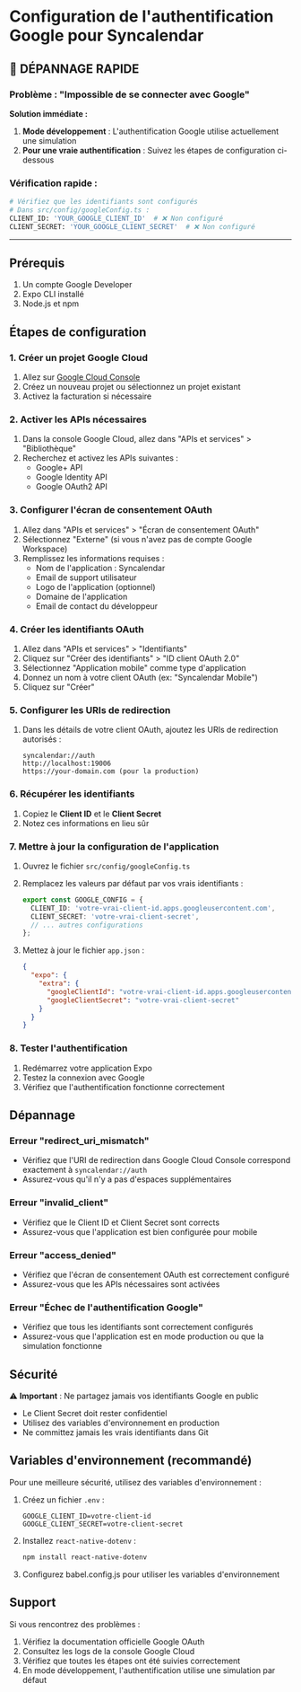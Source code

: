 # Configuration de l'authentification Google pour Syncalendar

## 🚨 DÉPANNAGE RAPIDE

### Problème : "Impossible de se connecter avec Google"

**Solution immédiate :**
1. **Mode développement** : L'authentification Google utilise actuellement une simulation
2. **Pour une vraie authentification** : Suivez les étapes de configuration ci-dessous

### Vérification rapide :
```bash
# Vérifiez que les identifiants sont configurés
# Dans src/config/googleConfig.ts :
CLIENT_ID: 'YOUR_GOOGLE_CLIENT_ID'  # ❌ Non configuré
CLIENT_SECRET: 'YOUR_GOOGLE_CLIENT_SECRET'  # ❌ Non configuré
```

---

## Prérequis

1. Un compte Google Developer
2. Expo CLI installé
3. Node.js et npm

## Étapes de configuration

### 1. Créer un projet Google Cloud

1. Allez sur [Google Cloud Console](https://console.cloud.google.com/)
2. Créez un nouveau projet ou sélectionnez un projet existant
3. Activez la facturation si nécessaire

### 2. Activer les APIs nécessaires

1. Dans la console Google Cloud, allez dans "APIs et services" > "Bibliothèque"
2. Recherchez et activez les APIs suivantes :
   - Google+ API
   - Google Identity API
   - Google OAuth2 API

### 3. Configurer l'écran de consentement OAuth

1. Allez dans "APIs et services" > "Écran de consentement OAuth"
2. Sélectionnez "Externe" (si vous n'avez pas de compte Google Workspace)
3. Remplissez les informations requises :
   - Nom de l'application : Syncalendar
   - Email de support utilisateur
   - Logo de l'application (optionnel)
   - Domaine de l'application
   - Email de contact du développeur

### 4. Créer les identifiants OAuth

1. Allez dans "APIs et services" > "Identifiants"
2. Cliquez sur "Créer des identifiants" > "ID client OAuth 2.0"
3. Sélectionnez "Application mobile" comme type d'application
4. Donnez un nom à votre client OAuth (ex: "Syncalendar Mobile")
5. Cliquez sur "Créer"

### 5. Configurer les URIs de redirection

1. Dans les détails de votre client OAuth, ajoutez les URIs de redirection autorisés :
   ```
   syncalendar://auth
   http://localhost:19006
   https://your-domain.com (pour la production)
   ```

### 6. Récupérer les identifiants

1. Copiez le **Client ID** et le **Client Secret**
2. Notez ces informations en lieu sûr

### 7. Mettre à jour la configuration de l'application

1. Ouvrez le fichier `src/config/googleConfig.ts`
2. Remplacez les valeurs par défaut par vos vrais identifiants :
   ```typescript
   export const GOOGLE_CONFIG = {
     CLIENT_ID: 'votre-vrai-client-id.apps.googleusercontent.com',
     CLIENT_SECRET: 'votre-vrai-client-secret',
     // ... autres configurations
   };
   ```

3. Mettez à jour le fichier `app.json` :
   ```json
   {
     "expo": {
       "extra": {
         "googleClientId": "votre-vrai-client-id.apps.googleusercontent.com",
         "googleClientSecret": "votre-vrai-client-secret"
       }
     }
   }
   ```

### 8. Tester l'authentification

1. Redémarrez votre application Expo
2. Testez la connexion avec Google
3. Vérifiez que l'authentification fonctionne correctement

## Dépannage

### Erreur "redirect_uri_mismatch"
- Vérifiez que l'URI de redirection dans Google Cloud Console correspond exactement à `syncalendar://auth`
- Assurez-vous qu'il n'y a pas d'espaces supplémentaires

### Erreur "invalid_client"
- Vérifiez que le Client ID et Client Secret sont corrects
- Assurez-vous que l'application est bien configurée pour mobile

### Erreur "access_denied"
- Vérifiez que l'écran de consentement OAuth est correctement configuré
- Assurez-vous que les APIs nécessaires sont activées

### Erreur "Échec de l'authentification Google"
- Vérifiez que tous les identifiants sont correctement configurés
- Assurez-vous que l'application est en mode production ou que la simulation fonctionne

## Sécurité

⚠️ **Important** : Ne partagez jamais vos identifiants Google en public
- Le Client Secret doit rester confidentiel
- Utilisez des variables d'environnement en production
- Ne committez jamais les vrais identifiants dans Git

## Variables d'environnement (recommandé)

Pour une meilleure sécurité, utilisez des variables d'environnement :

1. Créez un fichier `.env` :
   ```
   GOOGLE_CLIENT_ID=votre-client-id
   GOOGLE_CLIENT_SECRET=votre-client-secret
   ```

2. Installez `react-native-dotenv` :
   ```bash
   npm install react-native-dotenv
   ```

3. Configurez babel.config.js pour utiliser les variables d'environnement

## Support

Si vous rencontrez des problèmes :
1. Vérifiez la documentation officielle Google OAuth
2. Consultez les logs de la console Google Cloud
3. Vérifiez que toutes les étapes ont été suivies correctement
4. En mode développement, l'authentification utilise une simulation par défaut 